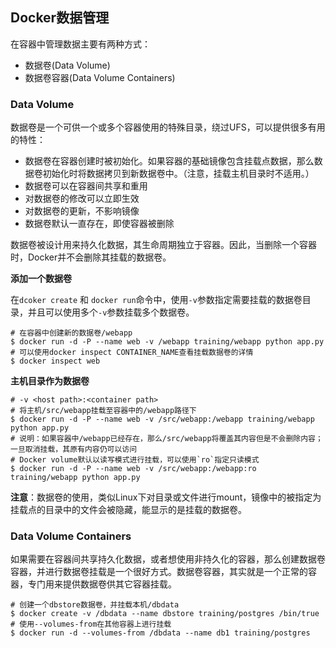 ## Docker数据管理

在容器中管理数据主要有两种方式：

* 数据卷(Data Volume)  
* 数据卷容器(Data Volume Containers)

### Data Volume

数据卷是一个可供一个或多个容器使用的特殊目录，绕过UFS，可以提供很多有用的特性：

* 数据卷在容器创建时被初始化。如果容器的基础镜像包含挂载点数据，那么数据卷初始化时将数据拷贝到新数据卷中。（注意，挂载主机目录时不适用。）  
* 数据卷可以在容器间共享和重用  
* 对数据卷的修改可以立即生效  
* 对数据卷的更新，不影响镜像  
* 数据卷默认一直存在，即使容器被删除

数据卷被设计用来持久化数据，其生命周期独立于容器。因此，当删除一个容器时，Docker并不会删除其挂载的数据卷。

**添加一个数据卷**

在`dcoker create` 和 `docker run`命令中，使用`-v`参数指定需要挂载的数据卷目录，并且可以使用多个`-v`参数挂载多个数据卷。

```
# 在容器中创建新的数据卷/webapp
$ docker run -d -P --name web -v /webapp training/webapp python app.py
# 可以使用docker inspect CONTAINER_NAME查看挂载数据卷的详情
$ docker inspect web
```

**主机目录作为数据卷**

```
# -v <host path>:<container path>
# 将主机/src/webapp挂载至容器中的/webapp路径下
$ docker run -d -P --name web -v /src/webapp:/webapp training/webapp python app.py
# 说明：如果容器中/webapp已经存在，那么/src/webapp将覆盖其内容但是不会删除内容；一旦取消挂载，其原有内容仍可以访问
# Docker volume默认以读写模式进行挂载，可以使用`ro`指定只读模式
$ docker run -d -P --name web -v /src/webapp:/webapp:ro training/webapp python app.py
```

**注意**：数据卷的使用，类似Linux下对目录或文件进行mount，镜像中的被指定为挂载点的目录中的文件会被隐藏，能显示的是挂载的数据卷。

### Data Volume Containers

如果需要在容器间共享持久化数据，或者想使用非持久化的容器，那么创建数据卷容器，并进行数据卷挂载是一个很好方式。数据卷容器，其实就是一个正常的容器，专门用来提供数据卷供其它容器挂载。

```
# 创建一个dbstore数据卷，并挂载本机/dbdata
$ docker create -v /dbdata --name dbstore training/postgres /bin/true
# 使用--volumes-from在其他容器上进行挂载
$ docker run -d --volumes-from /dbdata --name db1 training/postgres
```
